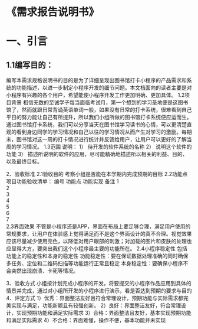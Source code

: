 # 《需求报告说明书》

# 一、引言

## 1.1编写目的：  

编写本需求规格说明书的目的是为了详细呈现出图书馆打卡小程序的产品需求和系统的功能描述，以进一步制定小程序开发的细节问题。本文档面向的读者主要是对小程序有兴趣的各个用户，希望能使小程序开发工作更加明确、更加具体。
1.2项目背景
	相信无数的至诚学子每当面临考试月，第一个想到的学习圣地便是这图书馆了，然而就跟日常背诵英语单词一般，如果没有日常的打卡系统，很难看到自己平日的努力能让自己有所提升，所以我们小组所做的图书馆打卡系统便应运而生。通过图书馆打卡系统，我们可以分享当天在图书馆学习读书的心情，可以更清楚直观的看到身边同学的学习情况和自己以往的学习情况从而产生对学习的激励。每期末，图书馆对这一周的打卡情况进行统计并反馈给用户，让用户可以更好的了解当周的学习情况。
1.3范围
	说明：
1）	待开发的软件系统的名称
2）	说明这个软件的功能
3）	描述所说明的软件的应用，尽可能精确地描述所以相关的利益、目的、以及最终目标。

2、验收标准
2.1验收目的
	考察小组是否能在本学期内完成预期的目标
2.2功能点
项目功能验收清单：
编号	功能点	功能实现	备注
1			
2			
3			
4			
5			
6			
7			
2.3界面效果
	不管是小程序还是APP，界面在布局上要足够合理，满足用户使用的常规要求，让用户在体验感上觉得满足而不是这个界面设计的真不合理。视觉效果应该尽量减少使用亮色，以降低对用户眼部的刺激；对加载的图片和皮肤的处理也应显得大方，要突出我们这个小程序最主要的功能所在。
2.4小程序稳定性
	包括功能上的稳定性和本身的稳定性
	功能稳定性：要在保证数据处理准确的同时确保多任务、定位和二维码扫描等功能运行正常且稳定
	本身稳定性：要确保小程序不会突然出现崩溃、卡死等情况。

3、验收方式
小组按计划完成小程序的开发，将要提交的小程序作品应用到具体的情景并完成，通过对小组所开发的小程序进行演示，看是否达到预期的要求与目的
4、评定方式
1）优秀：界面整洁友好且符合常理设计，预期功能与实际需求都完美实现与满足，功能新颖且有较强创新。
2）良好：界面整洁友好，符合常理设计，实现预期功能和满足实际需求
3）合格：界面整洁且友好，基本实现预期功能和满足实际需求
4）不合格：界面难懂，操作不便，基本功能并未实现
